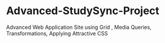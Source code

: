 # Advanced-StudySync-Project
Advanced Web Application Site using Grid , Media Queries, Transformations, Applying Attractive  CSS 
